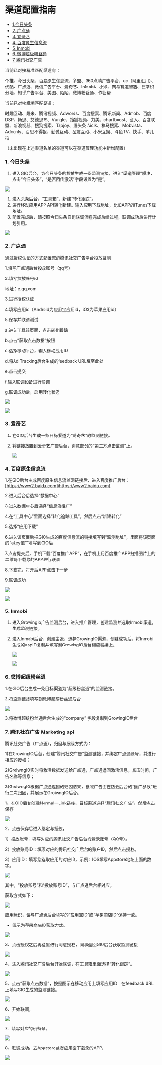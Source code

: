 # 渠道配置指南

* [1.今日头条](channel-config-manual.md#31)
* [2. 广点通](channel-config-manual.md#32)
* [3. 爱奇艺](channel-config-manual.md#33)
* [4. 百度原生信息流](channel-config-manual.md#34)
* [5. Inmobi](channel-config-manual.md#35)
* [6. 微博超级粉丝通](channel-config-manual.md#36)
* [7. 腾讯社交广告](https://docs.growingio.com/ads-tracking/channel-config-manual#7-teng-xun-she-jiao-guang-gao-marketing-api)

当前已对接精准匹配渠道有：

个推、今日头条、百度原生信息流、多盟、360点睛广告平台、uc（阿里汇川）、优酷、广点通、微信广告平台、爱奇艺、InMobi、小米、网易有道智选、巨掌积分墙、知乎广告平台、美图、陌陌、微博粉丝通、作业帮

当前已对接模糊匹配渠道：

时趣互动、趣米、腾讯视频、Adwords、百度搜索、腾讯新闻、Admob、百度DSP、畅思、艾德思齐、Vungle、搜狐视频、力美、chartboost、点入、百度联盟、新浪视频、搜狗搜索、Tapjoy、趣头条 Aiclk、神马搜索、Mobvista、Adconly、百思不得姐、勤诚互动、品友互动、小米互娱、斗鱼TV、快手、芋儿拍

（未出现在上述渠道名单的渠道可以在渠道管理功能中新增配置）

### 1. 今日头条 <a id="31"></a>

1. 进入GIO后台，为今日头条的投放生成一条监测链接。进入“渠道管理”模块，点击“今日头条”，“是否回传激活”字段设置为“是”。

![](https://docs.growingio.com/.gitbook/assets/9.png)

1. 进入头条后台，“工具箱”。新建“转化跟踪”。
2. 进行移动应用APP API转化新建。输入应用下载地址，比如APP的iTunes下载地址。
3. 配置完成后，请按照今日头条自动联调流程完成后续过程，联调成功后进行计划引用。

![](https://docs.growingio.com/.gitbook/assets/10%20%281%29.png)

### 2. 广点通 <a id="32"></a>

通过授权认证的方式配置您的腾讯社交广告平台投放监测

1.填写广点通后台投放账号（qq号）

2.填写投放账号id

地址：e.qq.com

3.进行授权认证

4.填写应用id（Android为应用宝应用id，iOS为苹果应用id）

5.保存并联调测试

a.进入工具箱页面，点击转化跟踪

b.点击“获取点击数据”按钮

c.选择移动平台，输入移动应用ID

d.将Ad Tracking后台生成的feedback URL填至此处

e.点击提交

f.输入联调设备进行联调

g.联调成功后，启用转化状态

![](../.gitbook/assets/image%20%28151%29.png)

![](../.gitbook/assets/image%20%2838%29.png)

### 3. 爱奇艺 <a id="33"></a>

1. 在GIO后台生成一条目标渠道为“爱奇艺”的监测链接。
2. 将链接放置到爱奇艺广告后台，创意部分的“第三方点击监测”上。

   ![](https://docs.growingio.com/.gitbook/assets/13.png)

### 4. 百度原生信息流 <a id="34"></a>

1.在GIO后台生成百度原生信息流监测链接后，进入百度推广后台：[https://www2.baidu.com](https://www2.baidu.com)

2.进入后台后选择“数据中心”

3.进入数据中心后选择“信息流推广”

4.在“工具中心”里面选择“转化追踪工具”，然后点击“新建转化”

5.选择“应用下载”

6.进入该页面后把GIO生成的百度信息流的链接填写到“监测地址”，里面将该页面的“akey值“”填写到GIO后

7.点击提交后，手机下载“百度推广APP”，在手机上用百度推广APP扫描图片上的二维码下载您的APP进行联调

8.下载完，打开后APP点击下一步

9.联调成功

![](../.gitbook/assets/image%20%2856%29.png)

![](../.gitbook/assets/image%20%2863%29.png)

### 5. Inmobi <a id="35"></a>

1. 进入Growingio广告监测后台，进入推广管理，创建监测并选取Inmobi渠道，生成监测链接。
2. 进入Inmobi后台，创建主张，选择GrowingIO渠道，创建成功后，将Inmobi生成的appID复制并填写到GrowingIO后台相应链接上。

   ![](https://docs.growingio.com/.gitbook/assets/inmobi1.png)

   ![](https://docs.growingio.com/.gitbook/assets/inmobi2.png)

### 6. 微博超级粉丝通 <a id="36"></a>

1.在GIO后台生成一条目标渠道为“超级粉丝通”的监测链接。

2.将监测链接填写到微博超级粉丝通后台

![](https://docs.growingio.com/.gitbook/assets/%E8%B6%85%E7%BA%A7%E7%B2%89%E4%B8%9D%E9%80%9A1.png)

3.将微博超级粉丝通后台生成的“company” 字段复制到GrowingIO后台

### 

### 7. 腾讯社交广告 Marketing api

腾讯社交广告（广点通），归因与展现方式为：

1\)在GrowingIO后台，创建“腾讯社交广告”监测链接，并绑定广点通账号，并进行相应的授权；

2\)GroiwngIO实时将激活数据发送给广点通，广点通返回激活信息，点击时间，广告名称等信息；

3\)GroiwngIO根据广点通返回的归因结果，按照广告主在热云后台的“推广参数”进行二次归因，并展示在GroiwngIO后台。  


1、在GIO后台创建Normal—Link链接，目标渠道选择“腾讯社交广告”，然后点击保存

![](https://lh5.googleusercontent.com/I0oCmGEqQ_0eqwj0rJUhgMgyp5jBkhAFeyZFwpWo1flpBs3-ryLOCiVZL6O3zFstApmOyvu1YLefeCOtvqtSSRfXBlsEqhFx8P57xC3JensPZ5SENvs_M-He3rhAoFPizFrl501P)

2、点击保存后进入绑定与授权，

1）投放账号：填写对应的腾讯社交广告后台的登录账号（QQ号）。

2）投放账号ID：填写对应的腾讯社交广后台的账户ID，然后点击授权。

3）应用ID：填写您选取应用的对应ID，示例：IOS填写Appstore地址上面的数字。  


![](https://lh4.googleusercontent.com/7fcLyjr_AdMpVa0vWC81G24a37XorqWP1h3KigUGxFkdg5sqjHEpB9rwidwwI0Ok8t_7U29dPVNU-LvooQP1G8UoS_j1wnTgU_PHh44-JflPRmFODuxPab4VVtBPtMdz_ek08qbu)

其中，“投放账号”和“投放账号ID”，与广点通后台相对应。

获取方式如下：

![](https://lh6.googleusercontent.com/Ba2_Vc8w-eQeqSEmzqM0bST5PX-FfrsZ3iHYXT0KuLFcwGQtTZIGpczT-Rt7e0gb1OQHS9lAPun7p3501TaJOieD90EZD4gkbGFGmUIUlijtIQIHYV5Rs-dvaRFZKsFdtTrpDhw9)

应用标识，请与广点通后台填写的“应用宝ID”或“苹果商店ID”保持一致。

* 图示为苹果商店ID获取方式。

![](https://lh6.googleusercontent.com/hRWXOEiPQ65Ucf4lCKyg2WMedcNmaf-r8l5d8BQQbM9pnRJBtnZKJcKM2TldTBNx6fuVqw5OJI3UmLhDPRQ5pA67-b2yI2ABQVdIW43CqaG5YB0HUjQ4ggzj9SKlfBtlSorlUklU)

3、点击授权之后再这里进行同意授权，同事返回GIO后台获取监测链接  


![](https://lh4.googleusercontent.com/UUBDECbpmQK9nWqXIl4xe5Qjlb93nGtEMUsU0CGcbiutgeQMr9NuHHyNEjZWPQcWhyO-3p2V6MlD9J2yOYISNrRy9sBEbw_NYQHzN2ib5tXH6mMWpGNDs9_eD76ZYB7VL92W5c7K)

4、进入腾讯社交广告后台开始联调，在工具箱里面选择“转化跟踪”。

![](https://lh3.googleusercontent.com/tRmS9y7u8m71TVnVetgzr5FooQpwawQ-FQhjgkmHG6Aj68Cuw0ptGWB2_U9f9Et_oPLefiTmLPV7OBQzVyI734cJC8rn7wAcubTm07O6WfWpMQxNp4zfE5sIHVF7C38CJ7coZ5JB)

5、点击“获取点击数据”，按照图示在移动应用上填写应用ID，在feedback URL上填写GIO生成的监测链接。

![](https://lh4.googleusercontent.com/ehLYWZ1ooEAromThqCHdK4eSr7CdsjRZPETiEmwoFen66CGSo4Yjd_VQR9AufGudDBelV2SscwlZcnKQn6utaVotAG0F75EKfSXPneVKSmsGfgLa6asrEYZ8WKhRua3DXKUimYty)

6、开始联调。

![](https://lh4.googleusercontent.com/i355SVQZ2eKfbj2qrR9W0aMfg_SlrK_6q1iNwfNXwm1waCv17WSABw4tX4EZX_DQHqjU_PU7I4MiwsvE5LW9EpmkSJXleyYbP1z9JEHDS-aLloIG1e7OCsASisN6lXiMqJVK60Dv)

7、填写对应的设备号。

![](https://lh4.googleusercontent.com/wRBza5eAus6W1WbFrgB0xDssbh9qNaU-t-seFExhlG4wylutJCHwEpNnQFpGb2LPPCHLqid_Xtv5DFE7z6SP9sZBZ_BPIEr6XCjqOCJPw9angnxYYQ9Qg-xtTRwKpIsODiFgLpbu)

8、联调成功，去Appstore或者应用宝下载您的APP。

![](https://lh3.googleusercontent.com/XNNheXsZDlMaTlXszGC7MR8tIkZBFI8WLNnC-AhwT19BmUuHIkUS6fmGCrzUPmIVW9QIThgvJrHVl3iHnQgBWboE6rBo347l40fG9vnfdUhLX3kar75LEfYQlMrLi0uH7B5pSUSm)

